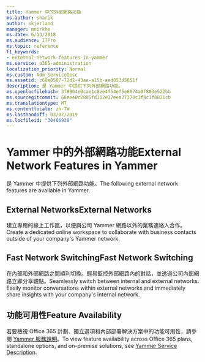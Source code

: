 ```yaml
---
title: Yammer 中的外部網路功能
ms.author: sharik
author: skjerland
manager: mnirkhe
ms.date: 6/13/2018
ms.audience: ITPro
ms.topic: reference
f1_keywords:
- external-network-features-in-yammer
ms.service: o365-administration
localization_priority: Normal
ms.custom: Adm_ServiceDesc
ms.assetid: c60a8507-72d2-43aa-a15b-aed053d5851f
description: 是 Yammer 中提供下列外部網路功能。
ms.openlocfilehash: 3f8904e9cae1c8ee4f54ef5e6074a0f803e522bb
ms.sourcegitcommit: 68eee0c2885fd112e37eea27370c3f8c1f0831cb
ms.translationtype: MT
ms.contentlocale: zh-TW
ms.lasthandoff: 03/07/2019
ms.locfileid: "30466930"
---
```

# <a name="external-network-features-in-yammer"></a><span data-ttu-id="3a34c-103">Yammer 中的外部網路功能</span><span class="sxs-lookup"><span data-stu-id="3a34c-103">External Network Features in Yammer</span></span>

<span data-ttu-id="3a34c-104">是 Yammer 中提供下列外部網路功能。</span><span class="sxs-lookup"><span data-stu-id="3a34c-104">The following external network features are available in Yammer.</span></span>
  
## <a name="external-networks"></a><span data-ttu-id="3a34c-105">External Networks</span><span class="sxs-lookup"><span data-stu-id="3a34c-105">External Networks</span></span>
<span data-ttu-id="3a34c-106"><a name="bkmk_ExternalNetworks"> </a></span><span class="sxs-lookup"><span data-stu-id="3a34c-106"></span></span>

<span data-ttu-id="3a34c-107">建立專用的線上工作區，以便與公司 Yammer 網路以外的業務連絡人合作。</span><span class="sxs-lookup"><span data-stu-id="3a34c-107">Create a dedicated online workspace to collaborate with business contacts outside of your company's Yammer network.</span></span>
  
## <a name="fast-network-switching"></a><span data-ttu-id="3a34c-108">Fast Network Switching</span><span class="sxs-lookup"><span data-stu-id="3a34c-108">Fast Network Switching</span></span>
<span data-ttu-id="3a34c-109"><a name="bkmk_FastNetworkSwitching"> </a></span><span class="sxs-lookup"><span data-stu-id="3a34c-109"></span></span>

<span data-ttu-id="3a34c-p101">在內部和外部網路之間順利切換。輕易監控外部網路內的對話，並透過公司內部網路立即分享觀點。</span><span class="sxs-lookup"><span data-stu-id="3a34c-p101">Seamlessly switch between internal and external networks. Easily monitor conversations within external networks and immediately share insights with your company's internal network.</span></span>
  
## <a name="feature-availability"></a><span data-ttu-id="3a34c-112">功能可用性</span><span class="sxs-lookup"><span data-stu-id="3a34c-112">Feature Availability</span></span>
<span data-ttu-id="3a34c-113"><a name="bkmk_FastNetworkSwitching"> </a></span><span class="sxs-lookup"><span data-stu-id="3a34c-113"></span></span>

<span data-ttu-id="3a34c-114">若要檢視 Office 365 計劃、獨立選項和內部部署解決方案中的功能可用性，請參閱 [Yammer 服務說明](yammer-service-description.md)。</span><span class="sxs-lookup"><span data-stu-id="3a34c-114">To view feature availability across Office 365 plans, standalone options, and on-premise solutions, see [Yammer Service Description](yammer-service-description.md).</span></span>